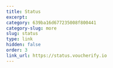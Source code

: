 ```yaml
---
title: Status
excerpt: 
category: 639ba16d677235008f800441
category-slug: more
slug: status
type: link
hidden: false
order: 3
link_url: https://status.voucherify.io
---
```

